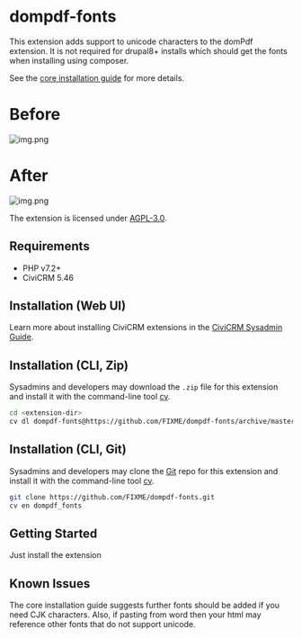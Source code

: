 # dompdf-fonts

This extension adds support to unicode characters to the domPdf
extension. It is not required for drupal8+ installs which should
get the fonts when installing using composer.

See the [core installation guide](https://docs.civicrm.org/installation/en/latest/general/unicode_pdf/) for more details.


#  Before
![img.png](images/borked.png)

# After
![img.png](images/fixed.png)

The extension is licensed under [AGPL-3.0](LICENSE.txt).

## Requirements

* PHP v7.2+
* CiviCRM 5.46

## Installation (Web UI)

Learn more about installing CiviCRM extensions in the [CiviCRM Sysadmin Guide](https://docs.civicrm.org/sysadmin/en/latest/customize/extensions/).

## Installation (CLI, Zip)

Sysadmins and developers may download the `.zip` file for this extension and
install it with the command-line tool [cv](https://github.com/civicrm/cv).

```bash
cd <extension-dir>
cv dl dompdf-fonts@https://github.com/FIXME/dompdf-fonts/archive/master.zip
```

## Installation (CLI, Git)

Sysadmins and developers may clone the [Git](https://en.wikipedia.org/wiki/Git) repo for this extension and
install it with the command-line tool [cv](https://github.com/civicrm/cv).

```bash
git clone https://github.com/FIXME/dompdf-fonts.git
cv en dompdf_fonts
```

## Getting Started

Just install the extension

## Known Issues

The core installation guide suggests further fonts should be added if you need CJK characters. Also, if pasting
from word then your html may reference other fonts that do not support unicode.
